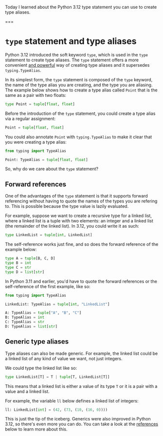 Today I learned about the Python 3.12 type statement you can use to create type aliases.

===


# `type` statement and type aliases

Python 3.12 introduced the soft keyword `type`, which is used in the `type` statement to create type aliases.
The `type` statement offers a more convenient [and powerful](#forward-references) way of creating type aliases and it supersedes `typing.TypeAlias`.

In its simplest form, the `type` statement is composed of the `type` keyword, the name of the type alias you are creating, and the type you are aliasing.
The example below shows how to create a type alias called `Point` that is the same as a pair with two floats:

```py
type Point = tuple[float, float]
```

Before the introduction of the `type` statement, you could create a type alias via a regular assignment:

```py
Point = tuple[float, float]
```

You could also annotate `Point` with `typing.TypeAlias` to make it clear that you were creating a type alias:

```py
from typing import TypeAlias

Point: TypeAlias = tuple[float, float]
```

So, why do we care about the `type` statement?


## Forward references

One of the advantages of the `type` statement is that it supports forward referencing without having to quote the names of the types you are refering to.
This is possible because the type value is lazily evaluated.

For example, suppose we want to create a recursive type for a linked list, where a linked list is a tuple with two elements: an integer and a linked list (the remainder of the linked list).
In 3.12, you could write it as such:

```py
type LinkedList = tuple[int, LinkedList]
```

The self-reference works just fine, and so does the forward reference of the example below:

```py
type A = tuple[B, C, D]
type B = int
type C = str
type D = list[str]
```

In Python 3.11 and earlier, you'd have to quote the forward references or the self-reference of the first example, like so:

```py
from typing import TypeAlias

LinkedList: TypeAlias = tuple[int, "LinkedList"]

A: TypeAlias = tuple["A", "B", "C"]
B: TypeAlias = int
C: TypeAlias = str
D: TypeAlias = list[str]
```


## Generic type aliases

Type aliases can also be made generic.
For example, the linked list could be a linked list of any kind of value we want, not just integers.

We could type the linked list like so:

```py
type LinkedList[T] = T | tuple[T, LinkedList[T]]
```

This means that a linked list is either a value of its type `T` or it is a pair with a value and a linked list.

For example, the variable `ll` below defines a linked list of integers:

```py
ll: LinkedList[int] = (42, (73, (10, (16, 0))))
```

This is just the tip of the iceberg.
Generics were also improved in Python 3.12, so there's even more you can do.
You can take a look at the [references](#references) below to learn more about this.
